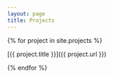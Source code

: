 ```yaml
---
layout: page
title: Projects
---
```


{% for project in site.projects %}

[{{ project.title }}]({{ project.url }})
<p id="github" data-ghRepo=""></p>
{% endfor %}
